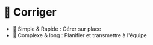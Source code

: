 # 🔧 Corriger 

   -  <div v-click><Variant type="warning">🐛 Simple & Rapide </Variant> : Gérer sur place </div>
   -  <div v-click><Variant type="warning">📌 Complexe & long</Variant>  : Planifier et transmettre à l'équipe </div>
 